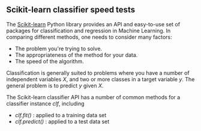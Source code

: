 ## Scikit-learn classifier speed tests

The [Scikit-learn](http://scikit-learn.org/stable/index.html) Python library provides an API and easy-to-use set of packages for classification and regression in Machine Learning.  In comparing different methods, one needs to consider many factors:

+ The problem you're trying to solve.
+ The appropriateness of the method for your data.
+ The speed of the algorithm.

Classification is generally suited to problems where you have a number of independent variables *X*, and two or more classes in a target variable *y*.  The general problem is to predict *y* given *X*.

The Scikit-learn classifier API has a number of common methods for a classifier instance *clf*, including
+ *clf.fit()* : applied to a training data set
+ *clf.predict()* : applied to a test data set

